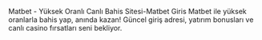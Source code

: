 Matbet - Yüksek Oranlı Canlı Bahis Sitesi-Matbet Giris
Matbet ile yüksek oranlarla bahis yap, anında kazan! Güncel giriş adresi, yatırım bonusları ve canlı casino fırsatları seni bekliyor.
